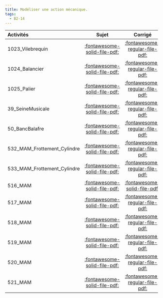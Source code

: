 ```yaml
---
title: Modéliser une action mécanique. 
tags:
  - B2-14
---
```

[comment]: <> (Généré automatiquement par make_all_activitess.py, creation_fichiers_activites)

| Activités | Sujet | Corrigé | Sources  | 
| :-------------- | :---: | :-----: | :------: | 
| 1023_Vilebrequin | [:fontawesome-solid-file-pdf:](http://xpessoles-cpge.fr/pdf/1023_Vilebrequin_Sujet.pdf) | [:fontawesome-regular-file-pdf:](http://xpessoles-cpge.fr/pdf/1023_Vilebrequin_Corrige.pdf) | 
| 1024_Balancier | [:fontawesome-solid-file-pdf:](http://xpessoles-cpge.fr/pdf/1024_Balancier_Sujet.pdf) | [:fontawesome-regular-file-pdf:](http://xpessoles-cpge.fr/pdf/1024_Balancier_Corrige.pdf) | 
| 1025_Palier | [:fontawesome-solid-file-pdf:](http://xpessoles-cpge.fr/pdf/1025_Palier_Sujet.pdf) | [:fontawesome-regular-file-pdf:](http://xpessoles-cpge.fr/pdf/1025_Palier_Corrige.pdf) | 
| 39_SeineMusicale | [:fontawesome-solid-file-pdf:](http://xpessoles-cpge.fr/pdf/39_SeineMusicale_Sujet.pdf) | [:fontawesome-regular-file-pdf:](http://xpessoles-cpge.fr/pdf/39_SeineMusicale_Corrige.pdf) | 
| 50_BancBalafre | [:fontawesome-solid-file-pdf:](http://xpessoles-cpge.fr/pdf/50_BancBalafre_Sujet.pdf) | [:fontawesome-regular-file-pdf:](http://xpessoles-cpge.fr/pdf/50_BancBalafre_Corrige.pdf) | 
| 532_MAM_Frottement_Cylindre | [:fontawesome-solid-file-pdf:](http://xpessoles-cpge.fr/pdf/532_MAM_Frottement_Cylindre_Sujet.pdf) | [:fontawesome-regular-file-pdf:](http://xpessoles-cpge.fr/pdf/532_MAM_Frottement_Cylindre_Corrige.pdf) | 
| 533_MAM_Frottement_Cylindre | [:fontawesome-solid-file-pdf:](http://xpessoles-cpge.fr/pdf/533_MAM_Frottement_Cylindre_Sujet.pdf) | [:fontawesome-regular-file-pdf:](http://xpessoles-cpge.fr/pdf/533_MAM_Frottement_Cylindre_Corrige.pdf) | 
| 516_MAM | [:fontawesome-solid-file-pdf:](http://xpessoles-cpge.fr/pdf/516_MAM_Sujet.pdf) | [:fontawesome-solid-file-pdf:](http://xpessoles-cpge.fr/pdf/516_MAM_Corrige.pdf) | 
| 517_MAM | [:fontawesome-solid-file-pdf:](http://xpessoles-cpge.fr/pdf/517_MAM_Sujet.pdf) | [:fontawesome-regular-file-pdf:](http://xpessoles-cpge.fr/pdf/517_MAM_Corrige.pdf) | 
| 518_MAM | [:fontawesome-solid-file-pdf:](http://xpessoles-cpge.fr/pdf/518_MAM_Sujet.pdf) | [:fontawesome-regular-file-pdf:](http://xpessoles-cpge.fr/pdf/518_MAM_Corrige.pdf) | 
| 519_MAM | [:fontawesome-solid-file-pdf:](http://xpessoles-cpge.fr/pdf/519_MAM_Sujet.pdf) | [:fontawesome-regular-file-pdf:](http://xpessoles-cpge.fr/pdf/519_MAM_Corrige.pdf) | 
| 520_MAM | [:fontawesome-solid-file-pdf:](http://xpessoles-cpge.fr/pdf/520_MAM_Sujet.pdf) | [:fontawesome-regular-file-pdf:](http://xpessoles-cpge.fr/pdf/520_MAM_Corrige.pdf) | 
| 521_MAM | [:fontawesome-solid-file-pdf:](http://xpessoles-cpge.fr/pdf/521_MAM_Sujet.pdf) | [:fontawesome-regular-file-pdf:](http://xpessoles-cpge.fr/pdf/521_MAM_Corrige.pdf) | 

